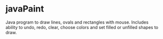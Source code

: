 # javaPaint
Java program to draw lines, ovals and rectangles with mouse. Includes ability to undo, redo, clear, choose colors and set filled or unfilled shapes to draw.
